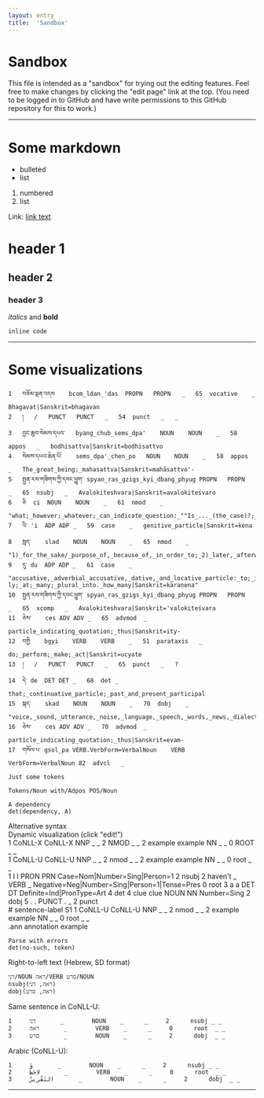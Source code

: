 ```yaml
---
layout: entry
title:  'Sandbox'
---
```


# Sandbox

This file is intended as a "sandbox" for trying out the editing
features. Feel free to make changes by clicking the "edit page" link
at the top. (You need to be logged in to GitHub and have write
permissions to this GitHub repository for this to work.)

----------

# Some markdown

* bulleted
* list

1. numbered
2. list

Link: [link text](http://www.example.com)

# header 1

## header 2

### header 3

*italics* and **bold**

`inline code`

----------

# Some visualizations

~~~ conllu
1	བཅོམ་ལྡན་འདས	bcom_ldan_'das	PROPN	PROPN	_	65	vocative	_	Bhagavat|Sanskrit=bhagavan
2	།	/	PUNCT	PUNCT	_	54	punct	_	_
3	བྱང་ཆུབ་སེམས་དཔའ་	byang_chub_sems_dpa'	NOUN	NOUN	_	58	appos	_	bodhisattva|Sanskrit=bodhisattvo
4	སེམས་དཔའ་ཆེན་པོ་	sems_dpa'_chen_po	NOUN	NOUN	_	58	appos	_	The_great_being;_mahasattva|Sanskrit=mahāsattvo'-
5	སྤྱན་རས་གཟིགས་ཀྱི་དབང་ཕྱུག་	spyan_ras_gzigs_kyi_dbang_phyug	PROPN	PROPN	_	65	nsubj	_	Avalokiteshvara|Sanskrit=avalokiteśvaro
6	ཅི	ci	NOUN	NOUN	_	61	nmod	_	"what;_however;_whatever;_can_indicate_question:_""Is_..._(the_case)?;_who|Sanskrit=kena"
7	འི་	'i	ADP	ADP	_	59	case	_	genitive_particle|Sanskrit=kena
8	སླད་	slad	NOUN	NOUN	_	65	nmod	_	"1)_for_the_sake/_purpose_of,_because_of,_in_order_to;_2)_later,_afterward,_*,_again,_bslad,_lhad|Sanskrit=kāraṇena"
9	དུ་	du	ADP	ADP	_	61	case	_	"accusative,_adverbial_accusative,_dative,_and_locative_particle:_to;_in;_as;_-ly;_at;_many;_plural_into._how_many|Sanskrit=kāraṇena"
10	སྤྱན་རས་གཟིགས་ཀྱི་དབང་ཕྱུག་	spyan_ras_gzigs_kyi_dbang_phyug	PROPN	PROPN	_	65	xcomp	_	Avalokiteshvara|Sanskrit='valokiteśvara
11	ཅེས་	ces	ADV	ADV	_	65	advmod	_	particle_indicating_quotation;_thus|Sanskrit=ity-
12	བགྱི	bgyi	VERB	VERB	_	51	parataxis	_	do;_perform;_make;_act|Sanskrit=ucyate
13	།	/	PUNCT	PUNCT	_	65	punct	_	?
14	དེ་	de	DET	DET	_	68	det	_	that;_continuative_particle;_past_and_present_participal
15	སྐད་	skad	NOUN	NOUN	_	70	dobj	_	"voice,_sound,_utterance,_noise,_language,_speech,_words,_news,_dialect,_to_talk,_to_say,_to_proclaim,_to_sing,_to_cry,_to_shout"
16	ཅེས་	ces	ADV	ADV	_	70	advmod	_	particle_indicating_quotation;_thus|Sanskrit=evam-
17	གསོལ་པ་	gsol_pa	VERB.VerbForm=VerbalNoun	VERB	VerbForm=VerbalNoun	82	advcl	_
~~~

~~~ sdparse
Just some tokens
~~~

~~~ sdparse
Tokens/Noun with/Adpos POS/Noun
~~~

~~~ sdparse
A dependency
det(dependency, A)
~~~

<div class="sd-parse">
Alternative syntax
</div>

<div class="sd-parse" tabs="yes">
Dynamic visualization (click "edit!")
</div>

<div class="conllx-parse" tabs="yes">
1   CoNLL-X   CoNLL-X   NNP   _    _    2    NMOD    _    _
2   example   example   NN    _    _    0    ROOT    _    _
</div>

<div class="conllu-parse" tabs="yes">
1   CoNLL-U   CoNLL-U   NNP   _    _    2    nmod    _    _
2   example   example   NN    _    _    0    root    _    _
</div>


<div class="conllu-parse" tabs="yes">
1     I         I      PRON    PRN   Case=Nom|Number=Sing|Person=1                  2   nsubj
2     haven't   _      VERB    _     Negative=Neg|Number=Sing|Person=1|Tense=Pres   0   root
3     a         a      DET     DT    Definite=Ind|PronType=Art                      4   det
4     clue      clue   NOUN    NN    Number=Sing                                    2   dobj
5     .         .      PUNCT   .     _                                              2   punct
</div>

<div class="conllu-parse" tabs="yes">
# sentence-label S1
1   CoNLL-U   CoNLL-U   NNP   _    _    2    nmod    _    _
2   example   example   NN    _    _    0    root    _    _
</div>

<div class="ann-annotation" tabs="yes">
.ann annotation example
</div>

~~~ sdparse
Parse with errors
det(no-such, token)
~~~

Right-to-left text (Hebrew, SD format)

~~~ sdparse
דני/NOUN ראה/VERB סרט/NOUN
nsubj(ראה, דני)
dobj(ראה, סרט)
~~~

Same sentence in CoNLL-U:

~~~ conllu
1     דני       _        NOUN    _      _     2      nsubj _ _
2     ראה       _        VERB    _      _     0      root  _ _
3     סרט       _        NOUN    _      _     2      dobj  _ _
~~~

Arabic (CoNLL-U):

~~~ conllu
1     وَ       _        NOUN    _      _     2      nsubj _ _
2     لاحَظَ       _        VERB    _      _     0      root  _ _
3     التَقْرِيرُ       _        NOUN    _      _     2      dobj  _ _
~~~

----------
